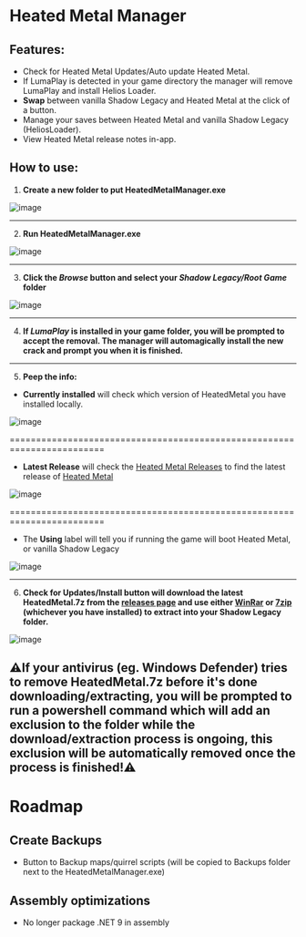 # Heated Metal Manager


## Features:
- Check for Heated Metal Updates/Auto update Heated Metal.
- If LumaPlay is detected in your game directory the manager will remove LumaPlay and install Helios Loader.
- **Swap** between vanilla Shadow Legacy and Heated Metal at the click of a button.
- Manage your saves between Heated Metal and vanilla Shadow Legacy (HeliosLoader).
- View Heated Metal release notes in-app.


## How to use:

1. **Create a new folder to put HeatedMetalManager.exe**

![image](https://github.com/user-attachments/assets/4a614aab-13cc-4747-8c6b-347fa8f68a84)
****

2. **Run HeatedMetalManager.exe**

![image](https://github.com/user-attachments/assets/c4b563c9-10fd-456c-859d-329be0dec2da)
****

3. **Click the _Browse_ button and select your _Shadow Legacy/Root Game_ folder**

![image](https://github.com/user-attachments/assets/d2751536-4274-4814-a373-16a0d1c53dcf)
****

4. **If _LumaPlay_ is installed in your game folder, you will be prompted to accept the removal. The manager will automagically install the new crack and prompt you when it is finished.**
****

5. **Peep the info:**

- **Currently installed** will check which version of HeatedMetal you have installed locally.

![image](https://github.com/user-attachments/assets/c1add5d1-afa5-4961-9046-3cc1f56bd259)

========================================================================

- **Latest Release** will check the [Heated Metal Releases](https://github.com/DataCluster0/HeatedMetal/releases) to find the latest release of [Heated Metal](https://github.com/DataCluster0/HeatedMetal/)

![image](https://github.com/user-attachments/assets/645289df-7f3b-4955-b807-aa62a4dcdac5)

========================================================================

- The **Using** label will tell you if running the game will boot Heated Metal, or vanilla Shadow Legacy

![image](https://github.com/user-attachments/assets/90e188f2-8e33-4f59-a081-c480608c361d)
****

6. **Check for Updates/Install button will download the latest HeatedMetal.7z from the [releases page](https://github.com/DataCluster0/HeatedMetal/releases) and use either [WinRar](https://www.rarlab.com/download.htm) or [7zip](https://www.7-zip.org/) (whichever you have installed) to extract into your Shadow Legacy folder.**

![image](https://github.com/user-attachments/assets/79bb33f8-4239-44a6-903d-039d6130fd53)

## **⚠️If your antivirus (eg. Windows Defender) tries to remove HeatedMetal.7z before it's done downloading/extracting, you will be prompted to run a powershell command which will add an exclusion to the folder while the download/extraction process is ongoing, this exclusion will be automatically removed once the process is finished!⚠️**

# Roadmap

## Create Backups
- Button to Backup maps/quirrel scripts (will be copied to Backups folder next to the HeatedMetalManager.exe)

## Assembly optimizations
- No longer package .NET 9 in assembly
